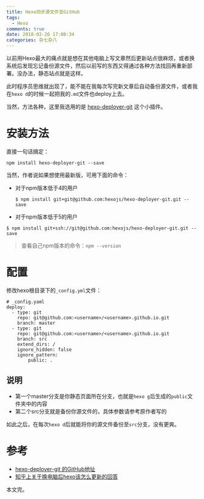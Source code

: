```yaml
---
title: Hexo同步源文件至GitHub
tags:
  - Hexo
comments: true
date: 2018-02-26 17:00:34
categories: 杂七杂八
---
```


以前用Hexo最大的痛点就是想在其他电脑上写文章然后更新站点很麻烦，或者换系统后发现忘记备份源文件，然后以前写的东西又得通过各种方法找回再重新部署。没办法，静态站点就是这样。

此时程序员思维就出现了，能不能在我每次写完新文章后自动备份源文件，或者我在`hexo d`的时候一起把我的`.md`文件也deploy上去。

当然，方法各种，这里我选用的是 [hexo-deployer-git](https://github.com/hexojs/hexo-deployer-git) 这个小插件。

<!--more-->

# 安装方法

直接一句话搞定：

```shell
npm install hexo-deployer-git --save
```

当然，作者说如果想使用最新版，可用下面的命令：

- 对于npm版本低于4的用户

  ```shell
  $ npm install git+git@github.com:hexojs/hexo-deployer-git.git --save
  ```

- 对于npm版本低于5的用户

```shell
$ npm install git+ssh://git@github.com:hexojs/hexo-deployer-git.git --save
```

> 查看自己npm版本的命令：`npm --version`

# 配置

修改hexo根目录下的`_config.yml`文件：

```shell
# _config.yaml
deploy:
  - type: git
    repo: git@github.com:<username>/<username>.github.io.git
    branch: master
  - type: git
    repo: git@github.com:<username>/<username>.github.io.git
    branch: src
    extend_dirs: /
    ignore_hidden: false
    ignore_pattern:
        public: .
```

## 说明

- 第一个master分支是你静态页面所在分支，也就是`hexo g`后生成的`public`文件夹中的内容
- 第二个src分支就是备份你源文件的，具体参数请参考原作者写的



如此之后，在每次`hexo d`后就能将你的源文件备份至`src`分支，没有更爽。





# 参考

-  [hexo-deployer-git 的GitHub地址](https://github.com/hexojs/hexo-deployer-git) 
- [知乎上关于换电脑后hexo该怎么更新的回答](https://www.zhihu.com/question/21193762)



本文完。
